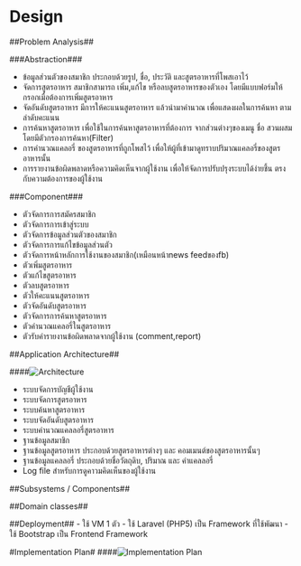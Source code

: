 Design
=============================

##Problem Analysis##

###Abstraction###
- ข้อมูลส่วนตัวของสมาชิก ประกอบด้วยรูป, ชื่อ, ประวัติ และสูตรอาหารที่โพสเอาไว้
- จัดการสูตรอาหาร สมาชิกสามารถ เพิ่ม,แก้ไข หรือลบสูตรอาหารของตัวเอง โดยมีแบบฟอร์มให้กรอกเมื่อต้องการเพิ่มสูตรอาหาร
- จัดอันดับสูตรอาหาร มีการให้คะแนนสูตรอาหาร แล้วนำมาคำนวณ เพื่อแสดงผลในการค้นหา ตามลำดับคะแนน
- การค้นหาสูตรอาหาร เพื่อใช้ในการค้นหาสูตรอาหารที่ต้องการ จากส่วนต่างๆของเมนู ชื่อ สวนผสม โดยมีตัวกรองการค้นหา(Filter)
- การคำนวณแคลอรี่ ของสูตรอาหารที่ถูกโพสไว้ เพื่อให้ผู้ที่เข้ามาดูทราบปริมาณแคลอรี่ของสูตรอาหารนั้น
- การรายงานข้อผิดพลาดหรือความคิดเห็นจากผู้ใช้งาน เพื่อให้จัดการปรับปรุงระบบได้ง่ายชึ้น ตรงกับความต้องการของผู้ใช้งาน

###Component###
- ตัวจัดการการสมัครสมาชิก
- ตัวจัดการการเข้าสู่ระบบ
- ตัวจัดการข้อมูลส่วนตัวของสมาชิก
- ตัวจัดการการแก้ไขข้อมูลส่วนตัว
- ตัวจัดการหน้าหลักการใช้งานของสมาชิก(เหมือนหน้าnews feedของfb)
- ตัวเพิ่มสูตรอาหาร
- ตัวแก้ไขสูตรอาหาร
- ตัวลบสูตรอาหาร
- ตัวให้คะแนนสูตรอาหาร
- ตัวจัดอันดับสูตรอาหาร
- ตัวจัดการการค้นหาสูตรอาหาร
- ตัวคำนวณแคลอรี่ในสูตรอาหาร
- ตัวรับคำรายงานข้อผิดพลาดจากผู้ใช้งาน (comment,report)


##Application Architecture##

####![Architecture](http://i.imgur.com/5ozByEh.png)
- ระบบจัดการบัญชีผู้ใช้งาน 
- ระบบจัดการสูตรอาหาร 
- ระบบค้นหาสูตรอาหาร
- ระบบจัดอันดับสูตรอาหาร
- ระบบคำนวณแคลลอรี่สูตรอาหาร 
- ฐานข้อมูลสมาชิก 
- ฐานข้อมูลสูตรอาหาร ประกอบด้วยสูตรอาหารต่างๆ และ คอมเมนต์ของสูตรอาหารนั้นๆ
- ฐานข้อมูลแคลลอรี่ ประกอบด้วยชื่อวัตถุดิบ, ปริมาณ และ ค่าแคลลอรี่
- Log file สำหรับการดูคาวมคิดเห็นของผู้ใช้งาน


##Subsystems / Components##

##Domain classes##

##Deployment##
    - ใช้ VM 1 ตัว
    - ใช้ Laravel (PHP5) เป็น Framework ที่ใช้พัฒนา
    - ใช้ Bootstrap เป็น Frontend Framework

#Implementation Plan#
####![Implementation Plan](http://i.imgur.com/KUsK3Ew.jpg)
